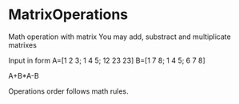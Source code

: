 # MatrixOperations
Math operation with matrix
You may add, substract and multiplicate matrixes

Input in form 
A=[1 2 3; 1 4 5; 12 23 23]
B=[1 7 8; 1 4 5; 6 7 8]

A+B*A-B

Operations order follows math rules.
